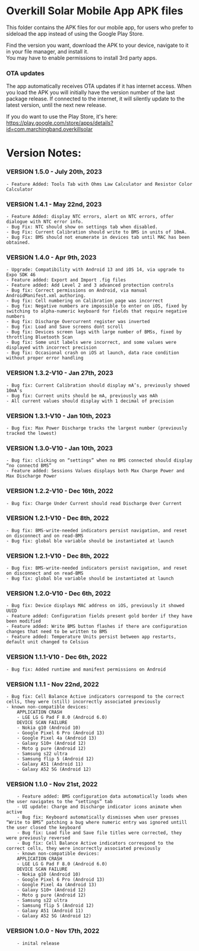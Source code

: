 # Overkill Solar Mobile App APK files

This folder contains the APK files for our mobile app, 
for users who prefer to sideload the app instead of using the Google Play Store.

Find the version you want, download the APK to your device, navigate to it in your file manager, and install it.    
You may have to enable permissions to install 3rd party apps.

### OTA updates

The app automatically receives OTA updates if it has internet access. When you load the APK you will initially have the version number of the last package release. If connected to the internet, it will silently update to the latest version, until the next new release.

If you do want to use the Play Store, it's here: https://play.google.com/store/apps/details?id=com.marchingband.overkillsolar

# Version Notes:

### VERSION 1.5.0 - July 20th, 2023
    - Feature Added: Tools Tab with Ohms Law Calculator and Resistor Color Calculator
### VERSION 1.4.1 - May 22nd, 2023
    - Feature Added: display NTC errors, alert on NTC errors, offer dialogue with NTC error info.
    - Bug Fix: NTC should show on settings tab when disabled.
    - Bug Fix: Current Calibration should write to BMS in units of 10mA.
    - Bug Fix: BMS should not enumerate in devices tab until MAC has been obtained.
### VERSION 1.4.0 - Apr 9th, 2023   
    - Upgrade: Compatibility with Android 13 and iOS 14, via upgrade to Expo SDK 46
    - Feature added: Export and Import .fig files
    - Feature added: Add Level 2 and 3 advanced protection controls
    - Bug fix: Correct permissions on Android, via manual AndroidManifest.xml authoring.
    - Bug fix: Cell numbering on Calibration page was incorrect
    - Bug fix: Negative numbers are impossible to enter on iOS, fixed by switching to alpha-numeric keyboard for fields that require negative numbers
    - Bug fix: Discharge Overcurrent register was inverted
    - Bug fix: Load and Save screens dont scroll
    - Bug fix: Devices screen lags with large number of BMSs, fixed by throttling Bluetooth Scan
    - Bug fix: Some unit labels were incorrect, and some values were displayed with incorrect precision
    - Bug fix: Occasional crash on iOS at launch, data race condition without proper error handling
### VERSION 1.3.2-V10 - Jan 27th, 2023    
    - Bug fix: Current Calibration should display mA’s, previously showed 10mA’s
    - Bug fix: Current units should be mA, previously was mAh
    - All current values should display with 1 decimal of precision
### VERSION 1.3.1-V10 - Jan 10th, 2023    
    - Bug fix: Max Power Discharge tracks the largest number (previously tracked the lowest)
### VERSION 1.3.0-V10 - Jan 10th, 2023   
    - Bug fix: clicking on “settings” when no BMS connected should display “no connectd BMS”
    - Feature added: Sessions Values displays both Max Charge Power and Max Discharge Power
### VERSION 1.2.2-V10 - Dec 16th, 2022   
    - Bug fix: Charge Under Current should read Discharge Over Current
### VERSION 1.2.1-V10 - Dec 8th, 2022   
    - Bug fix: BMS-write-needed indicators persist navigation, and reset on disconnect and on read-BMS
    - Bug fix: global ble variable should be instantiated at launch
### VERSION 1.2.1-V10 - Dec 8th, 2022   
    - Bug fix: BMS-write-needed indicators persist navigation, and reset on disconnect and on read-BMS
    - Bug fix: global ble variable should be instantiated at launch
### VERSION 1.2.0-V10 - Dec 6th, 2022    
    - Bug fix: Device displays MAC address on iOS, previously it showed UUID
    - Feature added: Configuration fields present gold border if they have been modified
    - Feature added: Write BMS button flashes if there are configuration changes that need to be written to BMS
    - Feature added: Temperature Units persist between app restarts, default unit changed to Celsius
### VERSION 1.1.1-V10 - Dec 6th, 2022    
    - Bug fix: Added runtime and manifest permissions on Android
### VERSION 1.1.1 - Nov 22nd, 2022    
    - Bug fix: Cell Balance Active indicators correspond to the correct cells, they were (still) incorrectly associated previously
    - known non-compatible devices:
        APPLICATION CRASH
        - LGE LG G Pad F 8.0 (Android 6.0)
        DEVICE SCAN FAILURE
        - Nokia g10 (Android 10)
        - Google Pixel 6 Pro (Android 13)
        - Google Pixel 4a (Android 13)
        - Galaxy S10+ (Android 12)
        - Moto g pure (Android 12)
        - Samsung s22 ultra
        - Samsung flip 5 (Android 12)
        - Galaxy A51 (Android 11)
        - Galaxy A52 5G (Android 12)
### VERSION 1.1.0 - Nov 21st, 2022    
        - Feature added: BMS configuration data automatically loads when the user navigates to the “settings” tab
        - UI update: Charge and Discharge indicator icons animate when active
        - Bug fix: Keyboard automatically dismisses when user presses “Write to BMS” patching a bug where numeric entry was ignored untill the user closed the keyboard
        - Bug fix: Load file and Save file titles were corrected, they were previously reversed
        - Bug fix: Cell Balance Active indicators correspond to the correct cells, they were incorrectly associated previously
        - known non-compatible devices:
        APPLICATION CRASH
        - LGE LG G Pad F 8.0 (Android 6.0)
        DEVICE SCAN FAILURE
        - Nokia g10 (Android 10)
        - Google Pixel 6 Pro (Android 13)
        - Google Pixel 4a (Android 13)
        - Galaxy S10+ (Android 12)
        - Moto g pure (Android 12)
        - Samsung s22 ultra
        - Samsung flip 5 (Android 12)
        - Galaxy A51 (Android 11)
        - Galaxy A52 5G (Android 12)
### VERSION 1.0.0 - Nov 17th, 2022    
        - inital release










